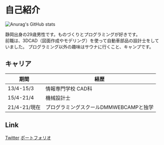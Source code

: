 # 自己紹介
![Anurag's GitHub stats](https://github-readme-stats.vercel.app/api?username=hikaru-webcamp&show_icons=true&theme=dark)


静岡出身の29歳男性です。ものづくりとプログラミングが好きです。  
前職は、3DCAD（図面作成やモデリング）を使って自動車部品の設計士をしていました。
プログラミング以外の趣味はサウナに行くこと、キャンプです。  

## キャリア
|  期間  |  経歴  |
| ---- | ---- |
|  13/4-15/3  |情報専門学校 CAD科|
|  15/4-21/4  |機械設計士|
|  21/4-21/現在  |プログラミングスクールDMMWEBCAMPと独学|


## Link
[Twitter](https://twitter.com/utyuzinpro)
[ポートフォリオ](https://shuffle21.xyz/)

